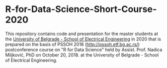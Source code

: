 # R-for-Data-Science-Short-Course-2020
This repository contains code and presentation for the master students at the  <a href="https://www.etf.bg.ac.rs/en">University of Belgrade - School of Electrical Engineering</a> in 2020 that is prepared on the basis of PSSOH 2018 (http://pssoh.etf.bg.ac.rs/) postconference course on "R for Data Science" held by Assist. Prof. Nadica Miljković, PhD on October 20, 2018. at the University of Belgrade - School of Electrical Engineering.

